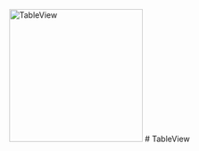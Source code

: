 <img width="239" alt="TableView" src="https://user-images.githubusercontent.com/3993516/113979900-0dc97e00-9870-11eb-876e-ba7f0ec66556.png">
# TableView
